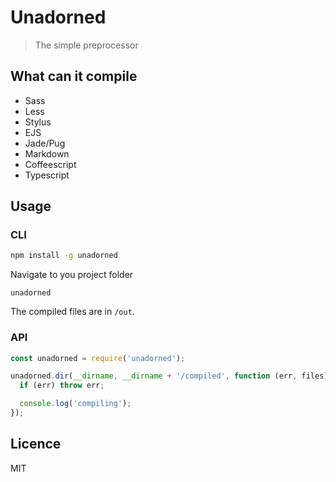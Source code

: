 # Unadorned

> The simple preprocessor

## What can it compile
- Sass
- Less
- Stylus
- EJS
- Jade/Pug
- Markdown
- Coffeescript
- Typescript

## Usage
### CLI
```bash
npm install -g unadorned
```
Navigate to you project folder
```
unadorned
```
The compiled files are in ```/out```.
### API
```javascript
const unadorned = require('unadorned');

unadorned.dir(__dirname, __dirname + '/compiled', function (err, files) {
  if (err) throw err;

  console.log('compiling');
});
```

## Licence
MIT

